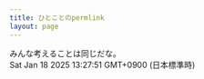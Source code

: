 ```yaml
---
title: ひとことのpermlink
layout: page
---
```

<div class="box" dt="1737174471370">
  みんな考えることは同じだな。
  <div class="content is-small">Sat Jan 18 2025 13:27:51 GMT+0900 (日本標準時)</div>
</div>